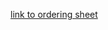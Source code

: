 
[link to ordering sheet](https://docs.google.com/spreadsheets/d/1ClNSGrZZbg3egLlt6jB__IMJBy9iqVgEh8n4-n7enjE/edit?gid=1246438943#gid=1246438943)
